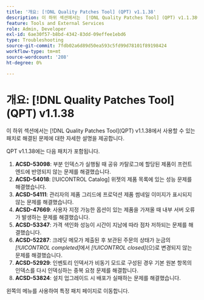 ```yaml
---
title: '개요: [!DNL Quality Patches Tool] (QPT) v1.1.38'
description: 이 하위 섹션에서는  [!DNL Quality Patches Tool] (QPT) v1.1.38에서 사용할 수 있는 패치로 해결된 문제에 대한 자세한 설명을 제공합니다.
feature: Tools and External Services
role: Admin, Developer
exl-id: 6ae30f57-b8bd-4342-83dd-09effee1ebd6
type: Troubleshooting
source-git-commit: 7fdb02a6d89d50ea593c5fd99d78101f89198424
workflow-type: tm+mt
source-wordcount: '208'
ht-degree: 0%

---
```


# 개요: [!DNL Quality Patches Tool]&#x200B;(QPT) v1.1.38

이 하위 섹션에서는 [!DNL Quality Patches Tool]&#x200B;(QPT) v1.1.38에서 사용할 수 있는 패치로 해결된 문제에 대한 자세한 설명을 제공합니다.

QPT v1.1.38에는 다음 패치가 포함됩니다.

1. **ACSD-53098**: 부분 인덱스가 실행될 때 공유 카탈로그에 할당된 제품이 프런트 엔드에 반영되지 않는 문제를 해결했습니다.
1. **ACSD-54018**: [!UICONTROL Catalog] 위젯의 제품 목록에 있는 성능 문제를 해결했습니다.
1. **ACSD-54111**: 관리자의 제품 그리드에 프로덕션 제품 썸네일 이미지가 표시되지 않는 문제를 해결했습니다.
1. **ACSD-47669**: 사용자 지정 가능한 옵션이 있는 제품을 가져올 때 내부 서버 오류가 발생하는 문제를 해결했습니다.
1. **ACSD-53347**: 가격 색인화 성능이 시간이 지남에 따라 점차 저하되는 문제를 해결했습니다.
1. **ACSD-52287**: 크레딧 메모가 제출된 후 보관된 주문의 상태가 눈금의 *[!UICONTROL completed]*&#x200B;에서 *[!UICONTROL closed]*(으)로 변경되지 않는 문제를 해결했습니다.
1. **ACSD-52929**: 인벤토리 인덱서가 비동기 모드로 구성된 경우 기본 원본 항목의 인덱스를 다시 인덱싱하는 중복 요청 문제를 해결합니다.
1. **ACSD-53824**: 설치 업그레이드 시 배포가 실패하는 문제를 해결했습니다.

왼쪽의 메뉴를 사용하여 특정 패치 페이지로 이동합니다.
